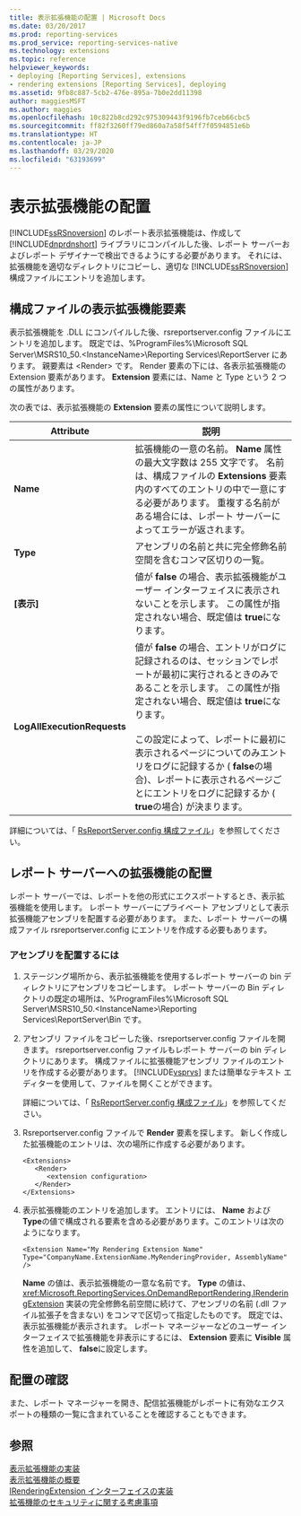 ```yaml
---
title: 表示拡張機能の配置 | Microsoft Docs
ms.date: 03/20/2017
ms.prod: reporting-services
ms.prod_service: reporting-services-native
ms.technology: extensions
ms.topic: reference
helpviewer_keywords:
- deploying [Reporting Services], extensions
- rendering extensions [Reporting Services], deploying
ms.assetid: 9fb8c887-5cb2-476e-895a-7b0e2dd11398
author: maggiesMSFT
ms.author: maggies
ms.openlocfilehash: 10c822b8cd292c975309443f9196fb7ceb66cbc5
ms.sourcegitcommit: ff82f3260ff79ed860a7a58f54ff7f0594851e6b
ms.translationtype: HT
ms.contentlocale: ja-JP
ms.lasthandoff: 03/29/2020
ms.locfileid: "63193699"
---
```

# <a name="deploying-a-rendering-extension"></a>表示拡張機能の配置
  [!INCLUDE[ssRSnoversion](../../../includes/ssrsnoversion-md.md)] のレポート表示拡張機能は、作成して [!INCLUDE[dnprdnshort](../../../includes/dnprdnshort-md.md)] ライブラリにコンパイルした後、レポート サーバーおよびレポート デザイナーで検出できるようにする必要があります。 それには、拡張機能を適切なディレクトリにコピーし、適切な [!INCLUDE[ssRSnoversion](../../../includes/ssrsnoversion-md.md)] 構成ファイルにエントリを追加します。  
  
## <a name="configuration-file-rendering-extension-element"></a>構成ファイルの表示拡張機能要素  
 表示拡張機能を .DLL にコンパイルした後、rsreportserver.config ファイルにエントリを追加します。 既定では、%ProgramFiles%\Microsoft SQL Server\MSRS10_50.\<InstanceName>\Reporting Services\ReportServer にあります。 親要素は \<Render> です。 Render 要素の下には、各表示拡張機能の Extension 要素があります。 **Extension** 要素には、Name と Type という 2 つの属性があります。  
  
 次の表では、表示拡張機能の **Extension** 要素の属性について説明します。  
  
|Attribute|説明|  
|---------------|-----------------|  
|**Name**|拡張機能の一意の名前。 **Name** 属性の最大文字数は 255 文字です。 名前は、構成ファイルの **Extensions** 要素内のすべてのエントリの中で一意にする必要があります。 重複する名前がある場合には、レポート サーバーによってエラーが返されます。|  
|**Type**|アセンブリの名前と共に完全修飾名前空間を含むコンマ区切りの一覧。|  
|**[表示]**|値が **false** の場合、表示拡張機能がユーザー インターフェイスに表示されないことを示します。 この属性が指定されない場合、既定値は **true**になります。|  
|**LogAllExecutionRequests**|値が **false** の場合、エントリがログに記録されるのは、セッションでレポートが最初に実行されるときのみであることを示します。 この属性が指定されない場合、既定値は **true**になります。<br /><br /> この設定によって、レポートに最初に表示されるページについてのみエントリをログに記録するか ( **false**の場合)、レポートに表示されるページごとにエントリをログに記録するか ( **true**の場合) が決まります。|  
  
 詳細については、「 [RsReportServer.config 構成ファイル](../../../reporting-services/report-server/rsreportserver-config-configuration-file.md)」を参照してください。  
  
## <a name="deploying-the-extension-to-the-report-server"></a>レポート サーバーへの拡張機能の配置  
 レポート サーバーでは、レポートを他の形式にエクスポートするとき、表示拡張機能を使用します。 レポート サーバーにプライベート アセンブリとして表示拡張機能アセンブリを配置する必要があります。 また、レポート サーバーの構成ファイル rsreportserver.config にエントリを作成する必要もあります。  
  
### <a name="to-deploy-the-assembly"></a>アセンブリを配置するには  
  
1.  ステージング場所から、表示拡張機能を使用するレポート サーバーの bin ディレクトリにアセンブリをコピーします。 レポート サーバーの Bin ディレクトリの既定の場所は、%ProgramFiles%\Microsoft SQL Server\MSRS10_50.\<InstanceName>\Reporting Services\ReportServer\Bin です。  
  
2.  アセンブリ ファイルをコピーした後、rsreportserver.config ファイルを開きます。 rsreportserver.config ファイルもレポート サーバーの bin ディレクトリにあります。 構成ファイルに拡張機能アセンブリ ファイルのエントリを作成する必要があります。 [!INCLUDE[vsprvs](../../../includes/vsprvs-md.md)] または簡単なテキスト エディターを使用して、ファイルを開くことができます。  
  
     詳細については、「 [RsReportServer.config 構成ファイル](../../../reporting-services/report-server/rsreportserver-config-configuration-file.md)」を参照してください。  
  
3.  Rsreportserver.config ファイルで **Render** 要素を探します。 新しく作成した拡張機能のエントリは、次の場所に作成する必要があります。  
  
    ```  
    <Extensions>  
       <Render>  
          <extension configuration>  
       </Render>  
    </Extensions>  
    ```  
  
4.  表示拡張機能のエントリを追加します。 エントリには、 **Name** および **Type**の値で構成される要素を含める必要があります。このエントリは次のようになります。  
  
    ```  
    <Extension Name="My Rendering Extension Name" Type="CompanyName.ExtensionName.MyRenderingProvider, AssemblyName" />  
    ```  
  
     **Name** の値は、表示拡張機能の一意な名前です。 **Type** の値は、<xref:Microsoft.ReportingServices.OnDemandReportRendering.IRenderingExtension> 実装の完全修飾名前空間に続けて、アセンブリの名前 (.dll ファイル拡張子を含まない) をコンマで区切って指定したものです。 既定では、表示拡張機能が表示されます。 レポート マネージャーなどのユーザー インターフェイスで拡張機能を非表示にするには、 **Extension** 要素に **Visible** 属性を追加して、 **false**に設定します。  
  
## <a name="verifying-the-deployment"></a>配置の確認  
 また、レポート マネージャーを開き、配信拡張機能がレポートに有効なエクスポートの種類の一覧に含まれていることを確認することもできます。  
  
## <a name="see-also"></a>参照  
 [表示拡張機能の実装](../../../reporting-services/extensions/rendering-extension/implementing-a-rendering-extension.md)   
 [表示拡張機能の概要](../../../reporting-services/extensions/rendering-extension/rendering-extensions-overview.md)   
 [IRenderingExtension インターフェイスの実装](../../../reporting-services/extensions/rendering-extension/implementing-the-irenderingextension-interface.md)   
 [拡張機能のセキュリティに関する考慮事項](../../../reporting-services/extensions/security-considerations-for-extensions.md)  
  
  
